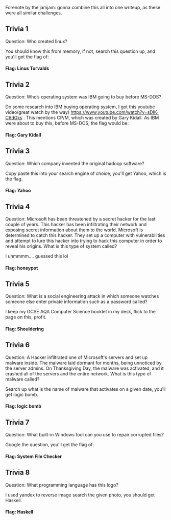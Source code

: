 Forenote by the jamjam: gonna combine this all into one writeup, as these were all similar challenges.

## Trivia 1

Question: Who created linux?

You should know this from memory, if not, search this question up, and you'll get the flag of:

#### Flag: Linus Torvalds


## Trivia 2

Question: Who’s operating system was IBM going to buy before MS-DOS?

Do some research into IBM buying operating system, I got this youtube video(great watch by the way) https://www.youtube.com/watch?v=sDIK-C6dGks . This mentions CP/M, which was created by Gary Kidall. As IBM were about to buy this, before MS-DOS, the flag would be:

#### Flag: Gary Kidall


## Trivia 3

Question: Which company invented the original hadoop software?

Copy paste this into your search engine of choice, you'll get Yahoo, which is the flag.

#### Flag: Yahoo

## Trivia 4

Question: Microsoft has been threatened by a secret hacker for the last couple of years. This hacker has been infiltrating their network and exposing secret information about them to the world. Microsoft is determined to catch this hacker. They set up a computer with vulnerabilities and attempt to lure this hacker into trying to hack this computer in order to reveal his origins. What is this type of system called?

I uhmmmm.... guessed this lol

#### Flag: honeypot


## Trivia 5

Question: What is a social engineering attack in which someone watches someone else enter private information such as a password called?

I keep my GCSE AQA Computer Science booklet in my desk, flick to the page on this, profit.

#### Flag: Shouldering

## Trivia 6

Question: A Hacker infiltrated one of Microsoft's servers and set up malware inside. The malware laid dormant for months, being unnoticed by the server admins. On Thanksgiving Day, the malware was activated, and it crashed all of the servers and the entire network. What is this type of malware called?

Search up what is the name of malware that activates on a given date, you'll get logic bomb.

#### Flag: logic bomb


## Trivia 7

Question: What built-in Windows tool can you use to repair corrupted files?

Google the question, you'll get the flag of:

#### Flag: System File Checker


## Trivia 8

Question: What programming language has this logo?

I used yandex to reverse image search the given photo, you should get Haskell.
#### Flag: Haskell
